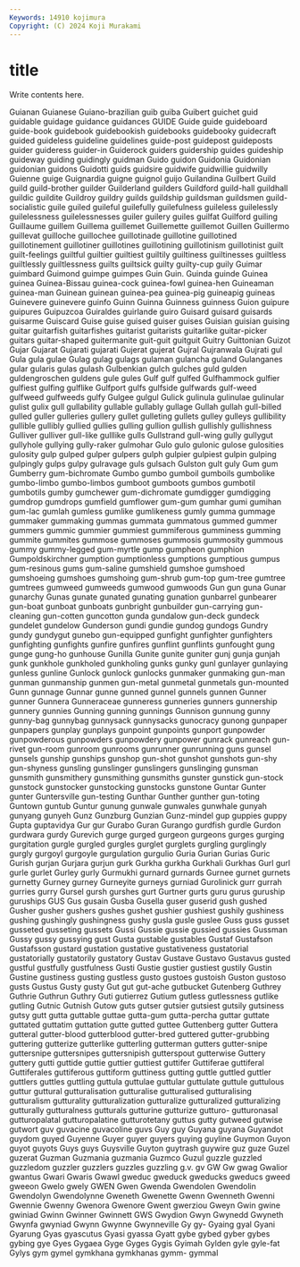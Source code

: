 ```yaml
---
Keywords: 14910 kojimura
Copyright: (C) 2024 Koji Murakami
---
```


# title

Write contents here.



 Guianan Guianese Guiano-brazilian guib
guiba Guibert guichet guid guidable guidage guidance guidances GUIDE Guide
guide guideboard guide-book guidebook guidebookish guidebooks guidebooky guidecraft guided guideless
guideline guidelines guide-post guidepost guideposts guider guideress guider-in Guiderock guiders
guidership guides guideship guideway guiding guidingly guidman Guido guidon Guidonia
Guidonian guidonian guidons Guidotti guids guidsire guidwife guidwillie guidwilly Guienne
guige Guignardia guigne guignol guijo Guilandina Guilbert Guild guild guild-brother
guilder Guilderland guilders Guildford guild-hall guildhall guildic guildite Guildroy guildry
guilds guildship guildsman guildsmen guild-socialistic guile guiled guileful guilefully guilefulness
guileless guilelessly guilelessness guilelessnesses guiler guilery guiles guilfat Guilford guiling
Guillaume guillem Guillema guillemet Guillemette guillemot Guillen Guillermo guillevat guilloche
guillochee guillotinade guillotine guillotined guillotinement guillotiner guillotines guillotining guillotinism guillotinist
guilt guilt-feelings guiltful guiltier guiltiest guiltily guiltiness guiltinesses guiltless guiltlessly
guiltlessness guilts guiltsick guilty guilty-cup guily Guimar guimbard Guimond guimpe
guimpes Guin Guin. Guinda guinde Guinea guinea Guinea-Bissau guinea-cock guinea-fowl
guinea-hen Guineaman guinea-man Guinean guinean guinea-pea guinea-pig guineapig guineas Guinevere
guinevere guinfo Guinn Guinna Guinness guinness Guion guipure guipures Guipuzcoa
Guiraldes guirlande guiro Guisard guisard guisards guisarme Guiscard Guise guise
guised guiser guises Guisian guisian guising guitar guitarfish guitarfishes guitarist
guitarists guitarlike guitar-picker guitars guitar-shaped guitermanite guit-guit guitguit Guitry Guittonian
Guizot Gujar Gujarat Gujarati gujarati Gujerat gujerat Gujral Gujranwala Gujrati
gul Gula gula gulae Gulag gulag gulags gulaman gulancha guland
Gulanganes gular gularis gulas gulash Gulbenkian gulch gulches guld gulden
guldengroschen guldens gule gules Gulf gulf gulfed Gulfhammock gulfier gulfiest
gulfing gulflike Gulfport gulfs gulfside gulfwards gulf-weed gulfweed gulfweeds gulfy
Gulgee gulgul Gulick gulinula gulinulae gulinular gulist gulix gull gullability
gullable gullably gullage Gullah gullah gull-billed gulled guller gulleries gullery
gullet gulleting gullets gulley gulleys gullibility gullible gullibly gullied gullies
gulling gullion gullish gullishly gullishness Gulliver gulliver gull-like gulllike gulls
Gullstrand gull-wing gully gullygut gullyhole gullying gully-raker gulmohar Gulo gulo
gulonic gulose gulosities gulosity gulp gulped gulper gulpers gulph gulpier
gulpiest gulpin gulping gulpingly gulps gulpy gulravage guls gulsach Gulston
gult guly Gum gum Gumberry gum-bichromate Gumbo gumbo gumboil gumboils
gumbolike gumbo-limbo gumbo-limbos gumboot gumboots gumbos gumbotil gumbotils gumby gumchewer
gum-dichromate gumdigger gumdigging gumdrop gumdrops gumfield gumflower gum-gum gumhar gumi
gumihan gum-lac gumlah gumless gumlike gumlikeness gumly gumma gummage gummaker
gummaking gummas gummata gummatous gummed gummer gummers gummic gummier gummiest
gummiferous gumminess gumming gummite gummites gummose gummoses gummosis gummosity gummous
gummy gummy-legged gum-myrtle gump gumpheon gumphion Gumpoldskirchner gumption gumptionless gumptions
gumptious gumpus gum-resinous gums gum-saline gumshield gumshoe gumshoed gumshoeing gumshoes
gumshoing gum-shrub gum-top gum-tree gumtree gumtrees gumweed gumweeds gumwood gumwoods
Gun gun guna Gunar gunarchy Gunas gunate gunated gunating gunation
gunbarrel gunbearer gun-boat gunboat gunboats gunbright gunbuilder gun-carrying gun-cleaning gun-cotten
guncotton gunda gundalow gun-deck gundeck gundelet gundelow Gunderson gundi gundie
gundog gundogs Gundry gundy gundygut gunebo gun-equipped gunfight gunfighter gunfighters
gunfighting gunfights gunfire gunfires gunflint gunflints gunfought gung gunge gung-ho
gunhouse Gunilla Gunite gunite guniter gunj gunja gunjah gunk gunkhole
gunkholed gunkholing gunks gunky gunl gunlayer gunlaying gunless gunline Gunlock
gunlock gunlocks gunmaker gunmaking gun-man gunman gunmanship gunmen gun-metal gunmetal
gunmetals gun-mounted Gunn gunnage Gunnar gunne gunned gunnel gunnels gunnen
Gunner gunner Gunnera Gunneraceae gunneress gunneries gunners gunnership gunnery gunnies
Gunning gunning gunnings Gunnison gunnung gunny gunny-bag gunnybag gunnysack gunnysacks
gunocracy gunong gunpaper gunpapers gunplay gunplays gunpoint gunpoints gunport gunpowder
gunpowderous gunpowders gunpowdery gunpower gunrack gunreach gun-rivet gun-room gunroom gunrooms
gunrunner gunrunning guns gunsel gunsels gunship gunships gunshop gun-shot gunshot
gunshots gun-shy gun-shyness gunsling gunslinger gunslingers gunslinging gunsman gunsmith gunsmithery
gunsmithing gunsmiths gunster gunstick gun-stock gunstock gunstocker gunstocking gunstocks gunstone
Guntar Gunter gunter Guntersville gun-testing Gunthar Gunther gunther gun-toting Guntown
guntub Guntur gunung gunwale gunwales gunwhale gunyah gunyang gunyeh Gunz
Gunzburg Gunzian Gunz-mindel gup guppies guppy Gupta guptavidya Gur gur
Gurabo Guran Gurango gurdfish gurdle Gurdon gurdwara gurdy Gurevich gurge
gurged gurgeon gurgeons gurges gurging gurgitation gurgle gurgled gurgles gurglet
gurglets gurgling gurglingly gurgly gurgoyl gurgoyle gurgulation gurgulio Guria Gurian
Gurias Guric Gurish gurjan Gurjara gurjun gurk Gurkha gurkha Gurkhali
Gurkhas Gurl gurl gurle gurlet Gurley gurly Gurmukhi gurnard gurnards
Gurnee gurnet gurnets gurnetty Gurney gurney Gurneyite gurneys gurniad Gurolinick
gurr gurrah gurries gurry Gursel gursh gurshes gurt Gurtner gurts
guru gurus guruship guruships GUS Gus gusain Gusba Gusella guser
guserid gush gushed Gusher gusher gushers gushes gushet gushier gushiest
gushily gushiness gushing gushingly gushingness gushy gusla gusle guslee Guss
guss gusset gusseted gusseting gussets Gussi Gussie gussie gussied gussies
Gussman Gussy gussy gussying gust Gusta gustable gustables Gustaf Gustafson
Gustafsson gustard gustation gustative gustativeness gustatorial gustatorially gustatorily gustatory Gustav
Gustave Gustavo Gustavus gusted gustful gustfully gustfulness Gusti Gustie gustier
gustiest gustily Gustin Gustine gustiness gusting gustless gusto gustoes gustoish
Guston gustoso gusts Gustus Gusty gusty Gut gut gut-ache gutbucket
Gutenberg Guthrey Guthrie Guthrun Guthry Guti gutierrez Gutium gutless gutlessness
gutlike gutling Gutnic Gutnish Gutow guts gutser gutsier gutsiest gutsily
gutsiness gutsy gutt gutta guttable guttae gutta-gum gutta-percha guttar guttate
guttated guttatim guttation gutte gutted guttee Guttenberg gutter Guttera gutteral
gutter-blood gutterblood gutter-bred guttered gutter-grubbing guttering gutterize gutterlike gutterling gutterman
gutters gutter-snipe guttersnipe guttersnipes guttersnipish gutterspout gutterwise Guttery guttery gutti
guttide guttie guttier guttiest guttifer Guttiferae guttiferal Guttiferales guttiferous guttiform
guttiness gutting guttle guttled guttler guttlers guttles guttling guttula guttulae
guttular guttulate guttule guttulous guttur guttural gutturalisation gutturalise gutturalised gutturalising
gutturalism gutturality gutturalization gutturalize gutturalized gutturalizing gutturally gutturalness gutturals gutturine
gutturize gutturo- gutturonasal gutturopalatal gutturopalatine gutturotetany guttus gutty gutweed gutwise
gutwort guv guvacine guvacoline guvs Guy guy Guyana guyana Guyandot
guydom guyed Guyenne Guyer guyer guyers guying guyline Guymon Guyon
guyot guyots Guys guys Guysville Guyton guytrash guywire guz guze
Guzel guzerat Guzman Guzmania guzmania Guzmco Guzul guzzle guzzled guzzledom
guzzler guzzlers guzzles guzzling g.v. gv GW Gw gwag Gwalior
gwantus Gwari Gwaris Gwawl gweduc gweduck gweducks gweducs gweed gweeon
Gwelo gwely GWEN Gwen Gwenda Gwendolen Gwendolin Gwendolyn Gwendolynne Gweneth
Gwenette Gwenn Gwenneth Gwenni Gwennie Gwenny Gwenora Gwenore Gwent gwerziou
Gweyn Gwin gwine gwiniad Gwinn Gwinner Gwinnett GWS Gwydion Gwyn
Gwynedd Gwyneth Gwynfa gwyniad Gwynn Gwynne Gwynneville Gy gy- Gyaing
gyal Gyani Gyarung Gyas gyascutus Gyasi gyassa Gyatt gybe gybed
gyber gybes gybing gye Gyes Gygaea Gyge Gyges Gygis Gyimah
Gylden gyle gyle-fat Gylys gym gymel gymkhana gymkhanas gymm- gymmal

